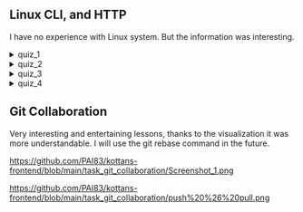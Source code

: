 ## Linux CLI, and HTTP

I have no experience with Linux system. But the information was interesting.

<details><summary>quiz_1</summary>
<p>

![quiz_1](https://github.com/PAI83/kottans-frontend/blob/main/task_linux_cli/quiz_1.png)
</p>
</details>

<details><summary>quiz_2</summary>
<p>

![quiz_2](https://github.com/PAI83/kottans-frontend/blob/main/task_linux_cli/quiz_2.png)
</p>
</details>

<details><summary>quiz_3</summary>
<p>

![quiz_3](https://github.com/PAI83/kottans-frontend/blob/main/task_linux_cli/quiz_3.png)
</p>
</details>

<details><summary>quiz_4</summary>
<p>

![quiz_4](https://github.com/PAI83/kottans-frontend/blob/main/task_linux_cli/quiz%204.png)
</p>
</details>


## Git Collaboration

Very interesting and entertaining lessons, thanks to the visualization it was more understandable. I will use the git rebase command in the future.

https://github.com/PAI83/kottans-frontend/blob/main/task_git_collaboration/Screenshot_1.png

https://github.com/PAI83/kottans-frontend/blob/main/task_git_collaboration/push%20%26%20pull.png
